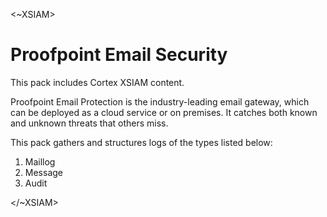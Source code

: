 <~XSIAM>

# Proofpoint Email Security

This pack includes Cortex XSIAM content. 

Proofpoint Email Protection is the industry-leading email gateway, which can be deployed as a cloud service or on premises. It catches both known and unknown threats that others miss.

This pack gathers and structures logs of the types listed below:

1. Maillog
2. Message
3. Audit

</~XSIAM>